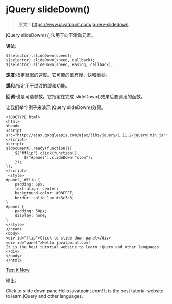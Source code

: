 # jQuery slideDown()

> 原文：<https://www.javatpoint.com/jquery-slidedown>

jQuery slideDown()方法用于向下滑动元素。

**语法**:

```
$(selector).slideDown(speed);
$(selector).slideDown(speed, callback); 
$(selector).slideDown(speed, easing, callback);

```

**速度**:指定延迟的速度。它可能的值有慢、快和毫秒。

**缓和**:指定用于过渡的缓和功能。

**回调**:也是可选参数。它指定在完成 slideDown()效果后要调用的函数。

让我们举个例子来演示 jQuery slideDown()效果。

```
<!DOCTYPE html>
<html>
<head>
<script src="http://ajax.googleapis.com/ajax/libs/jquery/1.11.2/jquery.min.js"></script>
<script> 
$(document).ready(function(){
    $("#flip").click(function(){
        $("#panel").slideDown("slow");
    });
});
</script>
 <style> 
#panel, #flip {
    padding: 5px;
    text-align: center;
    background-color: #00FFFF;
    border: solid 1px #c3c3c3;
}
#panel {
    padding: 50px;
    display: none;
}
</style>
</head>
<body>
<div id="flip">Click to slide down panel</div>
<div id="panel">Hello javatpoint.com! 
It is the best tutorial website to learn jQuery and other languages.</div>
</body>
</html>

```

[Test it Now](https://www.javatpoint.com/oprweb/test.jsp?filename=jqueryslidedown1)

输出:

Click to slide down panelHello javatpoint.com! It is the best tutorial website to learn jQuery and other languages.